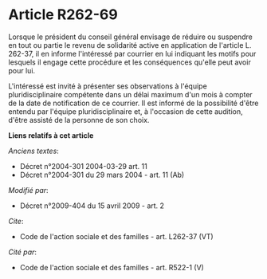 # Article R262-69

Lorsque le président du conseil général envisage de réduire ou suspendre en tout ou partie le revenu de solidarité active en
application de l'article L. 262-37, il en informe l'intéressé par courrier en lui indiquant les motifs pour lesquels il
engage cette procédure et les conséquences qu'elle peut avoir pour lui. 

L'intéressé est invité à présenter ses observations à l'équipe pluridisciplinaire compétente dans un délai maximum d'un mois
à compter de la date de notification de ce courrier. Il est informé de la possibilité d'être entendu par l'équipe
pluridisciplinaire et, à l'occasion de cette audition, d'être assisté de la personne de son choix.

**Liens relatifs à cet article**

_Anciens textes_:

  - Décret n°2004-301 2004-03-29 art. 11
  - Décret n°2004-301 du 29 mars 2004 - art. 11 (Ab)

_Modifié par_:

  - Décret n°2009-404 du 15 avril 2009 - art. 2

_Cite_:

  - Code de l'action sociale et des familles - art. L262-37 (VT)

_Cité par_:

  - Code de l'action sociale et des familles - art. R522-1 (V)
